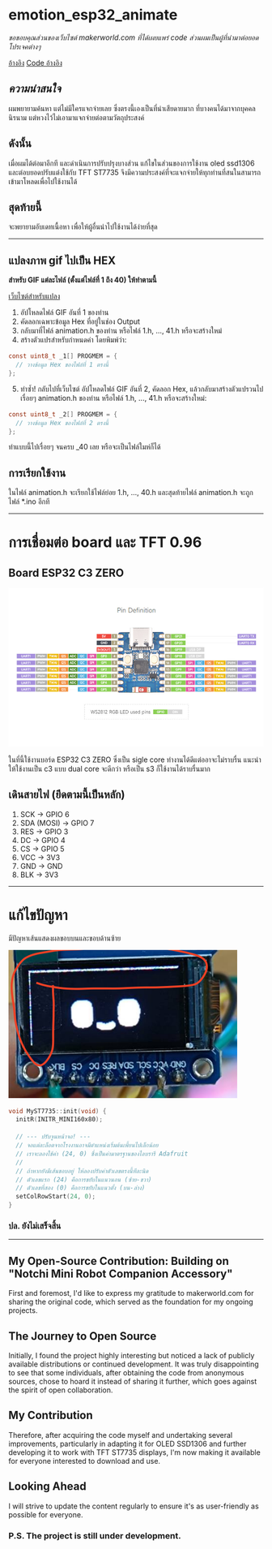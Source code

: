 # emotion_esp32_animate
*ขอขอบคุณส่วนของเว็บไซต์ makerworld.com ที่ได้เผยแพร่ code ส่วนผมเป็นผู้ที่นำมาต่อยอดโปรเจคต่างๆ*

[อ้างอิง](https://makerworld.com/en/models/1557199-notchi-mini-robot-companion-accessory#profileId-1636211)
[Code อ้างอิง](https://drive.google.com/drive/folders/1K8lKehPyC5Ysta6jyVUPK2eaRmnuKCiN)

## *ความน่าสนใจ*
ผมพยายามค้นหา แต่ไม่มีใครแจกจ่ายเลย ซึ่งตรงนี้เองเป็นที่น่าเสียดายมาก ที่บางคนได้มาจากบุคคลนิรนาม แต่หวงไว้ไม่เอามาแจกจ่ายต่อตามวัตถุประสงค์

## ดังนั้น
เมื่อผมได้ต่อมาอีกที และดำเนินการปรับปรุงบางส่วน แก้ไขในส่วนของการใช้งาน oled ssd1306 และต่อบยอดปรับแต่งใช้กับ TFT ST7735 จึงมีความประสงค์ที่จะแจกจ่ายให้ทุกท่านที่สนในสามารถเข้ามาโหลดเพื่อไปใช้งานได้

## สุดท้ายนี้
จะพยายามอับเดทเนื้อหา เพื่อให้ผู้อื่นนำไปใช้งานได้ง่ายที่สุด

---

## แปลงภาพ gif ไปเป็น HEX

**สำหรับ GIF แต่ละไฟล์ (ตั้งแต่ไฟล์ที่ 1 ถึง 40) ให้ทำตามนี้**

[เว็บไซต์สำหรับแปลง](https://tomeko.net/online_tools/file_to_hex.php)

1. อัปโหลดไฟล์ GIF อันที่ 1 ของท่าน
2. คัดลอกเฉพาะข้อมูล Hex ที่อยู่ในช่อง Output
3. กลับมาที่ไฟล์ animation.h ของท่าน หรือไฟล์ 1.h, ..., 41.h หรือจะสร้างใหม่
4. สร้างตัวแปรสำหรับกำหนดค่า โดยพิมพ์ว่า:

```C
const uint8_t _1[] PROGMEM = {
  // วางข้อมูล Hex ของไฟล์ที่ 1 ตรงนี้
};
```
5. ทำซ้ำ! กลับไปที่เว็บไซต์ อัปโหลดไฟล์ GIF อันที่ 2, คัดลอก Hex, แล้วกลับมาสร้างตัวแปรวนไปเรื่อยๆ animation.h ของท่าน หรือไฟล์ 1.h, ..., 41.h หรือจะสร้างใหม่:
```C
const uint8_t _2[] PROGMEM = {
  // วางข้อมูล Hex ของไฟล์ที่ 2 ตรงนี้
};
```
ทำแบบนี้ไปเรื่อยๆ จนครบ _40 เลย หรือจะเป็นไฟล์ใมห่ก็ได้

## การเรียกใช้งาน
ในไฟล์ animation.h จะเรียกใช้ไฟล์ย่อย 1.h, ..., 40.h และสุดท้ายไฟล์ animation.h จะถูกไฟล์ *.ino อีกที 

---

# การเชื่อมต่อ board และ TFT 0.96
## Board ESP32 C3 ZERO

![ESP32_C3_ZERO](img/C3_zero_pinout.png)

ในที่นี้ใช้งานบอร์ด ESP32 C3 ZERO ซึ่งเป็น sigle core ทำงานได้ดีแต่ออาจะไม่ราบรื่น แนะนำให้ใช้งานเป็น c3 แบบ dual core จะดีกว่า หรือเป็น s3 ก็ใช้งานได้ราบรื่นมาก

## เดินสายไฟ (ยึดตามนี้เป็นหลัก)

1. SCK -> GPIO 6
2. SDA (MOSI) -> GPIO 7
3. RES -> GPIO 3
4. DC -> GPIO 4
5. CS -> GPIO 5
6. VCC -> 3V3
7. GND -> GND
8. BLK -> 3V3

---
# แก้ไขปัญหา
มีปัญหาเส้นแสดงผลขอบบนและขอบด้านซ้าย

![ภาพปัญหา](img/fix_tft_01.png)

```C
void MyST7735::init(void) {
  initR(INITR_MINI160x80);

  // --- ปรับจูนหน้าจอ! ---
  // จอแต่ละล็อตจากโรงงานอาจมีตำแหน่งเริ่มต้นเพี้ยนไปเล็กน้อย
  // เราจะลองใช้ค่า (24, 0) ซึ่งเป็นค่ามาตรฐานของไลบรารี Adafruit
  //
  // ถ้าหากยังมีเส้นขอบอยู่ ให้ลองปรับค่าตัวเลขตรงนี้ทีละนิด
  // ตัวเลขแรก (24) คือการขยับในแนวนอน (ซ้าย-ขวา)
  // ตัวเลขที่สอง (0) คือการขยับในแนวตั้ง (บน-ล่าง)
  setColRowStart(24, 0);
}
```
### ปล. ยังไม่เสร็จสิ้น

---

## My Open-Source Contribution: Building on "Notchi Mini Robot Companion Accessory"
First and foremost, I'd like to express my gratitude to makerworld.com for sharing the original code, which served as the foundation for my ongoing projects.

## The Journey to Open Source
Initially, I found the project highly interesting but noticed a lack of publicly available distributions or continued development. It was truly disappointing to see that some individuals, after obtaining the code from anonymous sources, chose to hoard it instead of sharing it further, which goes against the spirit of open collaboration.

## My Contribution
Therefore, after acquiring the code myself and undertaking several improvements, particularly in adapting it for OLED SSD1306 and further developing it to work with TFT ST7735 displays, I'm now making it available for everyone interested to download and use.

## Looking Ahead
I will strive to update the content regularly to ensure it's as user-friendly as possible for everyone.

### P.S. The project is still under development.